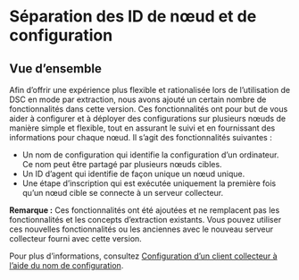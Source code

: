 # Séparation des ID de nœud et de configuration

## Vue d’ensemble

Afin d’offrir une expérience plus flexible et rationalisée lors de l’utilisation de DSC en mode par extraction, nous avons ajouté un certain nombre de fonctionnalités dans cette version. Ces fonctionnalités ont pour but de vous aider à configurer et à déployer des configurations sur plusieurs nœuds de manière simple et flexible, tout en assurant le suivi et en fournissant des informations pour chaque nœud. Il s’agit des fonctionnalités suivantes :

* Un nom de configuration qui identifie la configuration d’un ordinateur. Ce nom peut être partagé par plusieurs nœuds cibles. 
* Un ID d’agent qui identifie de façon unique un nœud unique.
* Une étape d’inscription qui est exécutée uniquement la première fois qu’un nœud cible se connecte à un serveur collecteur.

**Remarque :** Ces fonctionnalités ont été ajoutées et ne remplacent pas les fonctionnalités et les concepts d’extraction existants. Vous pouvez utiliser ces nouvelles fonctionnalités ou les anciennes avec le nouveau serveur collecteur fourni avec cette version.

Pour plus d’informations, consultez [Configuration d’un client collecteur à l’aide du nom de configuration](https://msdn.microsoft.com/powershell/dsc/pullclientconfignames).



<!--HONumber=Aug16_HO3-->


